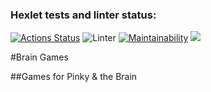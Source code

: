 ### Hexlet tests and linter status:
[![Actions Status](https://github.com/Uunnamed/php-project-lvl1/workflows/hexlet-check/badge.svg)](https://github.com/Uunnamed/php-project-lvl1/actions)
![Linter](https://github.com/Uunnamed/php-project-lvl1/workflows/phpcs/badge.svg)
[![Maintainability](https://api.codeclimate.com/v1/badges/abf82eb499336478519d/maintainability)](https://codeclimate.com/github/Uunnamed/php-project-lvl1/maintainability)
<a href="https://codeclimate.com/github/Uunnamed/php-project-lvl1/test_coverage"><img src="https://api.codeclimate.com/v1/badges/abf82eb499336478519d/test_coverage" /></a>

#Brain Games

##Games for Pinky & the Brain
